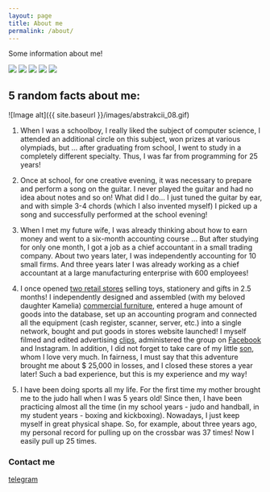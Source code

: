 ```yaml
---
layout: page
title: About me
permalink: /about/
---
```

Some information about me!


![](https://github-profile-summary-cards.vercel.app/api/cards/profile-details?username=UzunDemir&theme=github_dark)
![](https://github-profile-summary-cards.vercel.app/api/cards/most-commit-language?username=UzunDemir&theme=github_dark) ![](https://github-profile-summary-cards.vercel.app/api/cards/repos-per-language?username=UzunDemir&theme=github_dark)
![](https://github-profile-summary-cards.vercel.app/api/cards/stats?username=UzunDemir&theme=github_dark) ![](https://github-profile-summary-cards.vercel.app/api/cards/productive-time?username=UzunDemir&theme=github_dark)

## 5 random facts about me:
![Image alt]({{ site.baseurl }}/images/abstrakcii_08.gif)
1. When I was a schoolboy, I really liked the subject of computer science, I attended an additional circle on this subject, won prizes at various olympiads, but ... after graduating from school, I went to study in a completely different specialty. Thus, I was far from programming for 25 years!

2. Once at school, for one creative evening, it was necessary to prepare and perform a song on the guitar. I never played the guitar and had no idea about notes and so on! What did I do… I just tuned the guitar by ear, and with simple 3-4 chords (which I also invented myself) I picked up a song and successfully performed at the school evening!

3. When I met my future wife, I was already thinking about how to earn money and went to a six-month accounting course ... But after studying for only one month, I got a job as a chief accountant in a small trading company. About two years later, I was independently accounting for 10 small firms. And three years later I was already working as a chief accountant at a large manufacturing enterprise with 600 employees!

4. I once opened [two retail stores](https://www.youtube.com/watch?v=fQIOg3dqD-w) selling toys, stationery and gifts in 2.5 months! I independently designed and assembled (with my beloved daughter Kamelia) [commercial furniture](https://www.youtube.com/watch?v=-4kNVjCLSKc&list=PLqQg8bYvyjQyy8zCInOguOoL2Ow9hvD90), entered a huge amount of goods into the database, set up an accounting program and connected all the equipment (cash register, scanner, server, etc.) into a single network, bought and put goods in stores website launched! 
I myself filmed and edited advertising [clips](https://www.youtube.com/watch?v=Z6lfJT4irfs&list=PLqQg8bYvyjQyy8zCInOguOoL2Ow9hvD90&index=8), administered the group on [Facebook](https://www.facebook.com/JucariiJulia) and Instagram. In addition, I did not forget to take care of my little [son](https://www.youtube.com/watch?v=AYmoHocTcjk&list=PLqQg8bYvyjQyy8zCInOguOoL2Ow9hvD90&index=6), whom I love very much. In fairness, I must say that this adventure brought me about $ 25,000 in losses, and I closed these stores a year later! Such a bad experience, but this is my experience and my way!

5. I have been doing sports all my life. For the first time my mother brought me to the judo hall when I was 5 years old! Since then, I have been practicing almost all the time (in my school years - judo and handball, in my student years - boxing and kickboxing). Nowadays, I just keep myself in great physical shape. So, for example, about three years ago, my personal record for pulling up on the crossbar was 37 times! Now I easily pull up 25 times.

### Contact me

[telegram](https://web.telegram.org/z/#-1824573150)
